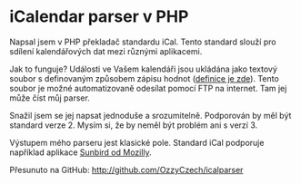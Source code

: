 <!--
title : iCalendar parser v PHP
author : Roman Ožana <ozana@omdesign.cz>
date : 11.8.2006 09:28:05
tags : programovani, webdesign
-->

# iCalendar parser v PHP

Napsal jsem v PHP překladač standardu iCal. Tento standard slouží pro sdílení kalendářových dat mezi různými aplikacemi.

Jak to funguje? Události ve Vašem kalendáři jsou ukládána jako textový soubor s definovaným způsobem zápisu hodnot ([definice je zde][1]). Tento soubor je možné automatizovaně odesílat pomocí FTP na internet. Tam jej může číst můj parser.

Snažil jsem se jej napsat jednoduše a srozumitelně. Podporován by měl být standard verze 2. Mysím si, že by neměl být problém ani s verzí 3.

Výstupem mého parseru jest klasické pole. Standard iCal podporuje například aplikace [Sunbird od Mozilly][2].

Přesunuto na GitHub: <http://github.com/OzzyCzech/icalparser>

 [1]: http://www.ietf.org/rfc/rfc2445.txt "iCal standard"
 [2]: http://www.mozilla.org/projects/calendar/sunbird/index.html "Stránky SunBird"